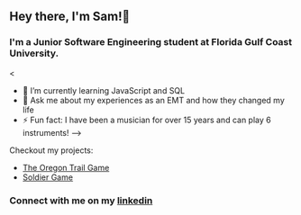 ## Hey there, I'm Sam!👋

### I'm a Junior Software Engineering student at Florida Gulf Coast University.

<
- 🌱 I’m currently learning JavaScript and SQL
- 💬 Ask me about my experiences as an EMT and how they changed my life
- ⚡ Fun fact: I have been a musician for over 15 years and can play 6 instruments!
-->

Checkout my projects:
* [The Oregon Trail Game](https://github.com/smwalsh7502/The-Oregon-Trail-Game)
* [Soldier Game](https://github.com/smwalsh7502/Soldier-Game)

### Connect with me on my [linkedin](www.linkedin.com/in/sam-mwalsh)
